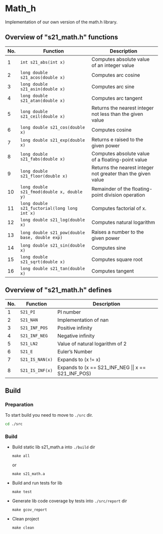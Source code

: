 # Math_h  
Implementation of our own version of the math.h library.  

## Overview of "s21_math.h" functions

| No. | Function | Description |
| --- | -------- | ----------- |
| 1 | `int s21_abs(int x)` | Computes absolute value of an integer value |
| 2 | `long double s21_acos(double x)` | Computes arc cosine |
| 3 | `long double s21_asin(double x)` | Computes arc sine |
| 4 | `long double s21_atan(double x)` | Computes arc tangent |
| 5 | `long double s21_ceil(double x)` | Returns the nearest integer not less than the given value |
| 6 | `long double s21_cos(double x)` | Computes cosine |
| 7 | `long double s21_exp(double x)` | Returns e raised to the given power |
| 8 | `long double s21_fabs(double x)` | Computes absolute value of a floating-point value |
| 9 | `long double s21_floor(double x)` | Returns the nearest integer not greater than the given value |
| 10 | `long double s21_fmod(double x, double y)` | Remainder of the floating-point division operation |
| 11 | `long double s21_fuctorial(long long int x)` | Computes factorial of x. |
| 12 | `long double s21_log(double x)` | Computes natural logarithm |
| 13 | `long double s21_pow(double base, double exp)` | Raises a number to the given power |
| 14 | `long double s21_sin(double x)` | Computes sine |
| 15 | `long double s21_sqrt(double x)` | Computes square root |
| 16 | `long double s21_tan(double x)` | Computes tangent |

## Overview of "s21_math.h" defines

| No. | Function | Description |
| --- | -------- | ----------- |
| 1 | `S21_PI` | PI number |
| 2 | `S21_NAN` | Implementation of nan |
| 3 | `S21_INF_POS` | Positive infinity |
| 4 | `S21_INF_NEG` | Negative infinity |
| 5 | `S21_LN2` | Value of natural logarithm of 2 |
| 6 | `S21_E` | Euler’s Number |
| 7 | `S21_IS_NAN(x)` | Expands to (x != x) |
| 8 | `S21_IS_INF(x)` | Expands to (x == S21_INF_NEG \|\| x == S21_INF_POS) |

## Build
### Preparation
   To start build you need to move to `./src` dir.
   ```Bash
   cd ./src
   ```
### Build
* Build static lib s21_math.a into `./build` dir

   ```
   make all
   ```
   or
   ```
   make s21_math.a
   ```
*  Build and run tests for lib
   ```
   make test
   ```
*  Generate lib code coverage by tests into `./src/report` dir
   ```
   make gcov_report
   ```
*  Clean project
   ```
   make clean
   ```
